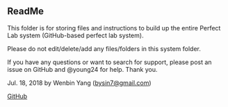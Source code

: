 ## ReadMe
This folder is for storing files and instructions to build up the entire Perfect Lab system (GitHub-based perfect lab system).

Please do not edit/delete/add any files/folders in this system folder. 

If you have any questions or want to search for support, please post an issue on GitHub and @young24 for help. Thank you.

Jul. 18, 2018 by Wenbin Yang (bysin7@gmail.com)

[GitHub](www.Github.org)